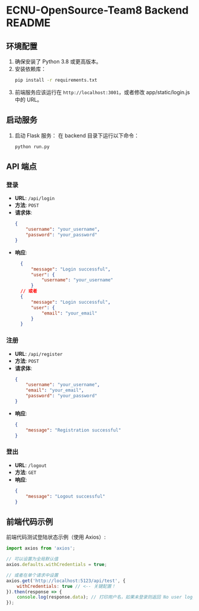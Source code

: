 
# ECNU-OpenSource-Team8 Backend README

## 环境配置

1. 确保安装了 Python 3.8 或更高版本。
2. 安装依赖库：
   ```bash
   pip install -r requirements.txt
   ```
3. 前端服务应该运行在 `http://localhost:3001`，或者修改 app/static/login.js 中的 URL。

## 启动服务

1. 启动 Flask 服务：
   在 backend 目录下运行以下命令：
   ```bash
   python run.py
   ```

## API 端点

### 登录
- **URL**: `/api/login`
- **方法**: `POST`
- **请求体**:
  ```json
  {
      "username": "your_username",
      "password": "your_password"
  }
  ```
- **响应**:
  ```json
    {
        "message": "Login successful",
        "user": {
            "username": "your_username"
        }
    // 或者
    {
        "message": "Login successful",
        "user": {
            "email": "your_email"
        }
    }
    ```

### 注册
- **URL**: `/api/register`
- **方法**: `POST`
- **请求体**:
  ```json
  {
      "username": "your_username",
      "email": "your_email",
      "password": "your_password"
  }
  ```
- **响应**:
  ```json
  {
      "message": "Registration successful"
  }
  ```

### 登出
- **URL**: `/logout`
- **方法**: `GET`
- **响应**:
  ```json
  {
      "message": "Logout successful"
  }
  ```

## 前端代码示例
前端代码测试登陆状态示例（使用 Axios）:

```javascript
import axios from 'axios';

// 可以设置为全局默认值
axios.defaults.withCredentials = true;

// 或者在单个请求中设置
axios.get('http://localhost:5123/api/test', {
    withCredentials: true // <-- 关键配置！
}).then(response => {
    console.log(response.data); // 打印用户名，如果未登录则返回 No user logged in
});
```

